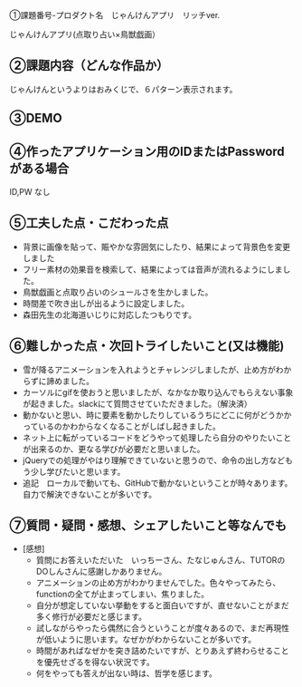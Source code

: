  ①課題番号-プロダクト名　じゃんけんアプリ　リッチver.

じゃんけんアプリ(点取り占い×鳥獣戯画）

## ②課題内容（どんな作品か）

じゃんけんというよりはおみくじで、６パターン表示されます。

## ③DEMO


## ④作ったアプリケーション用のIDまたはPasswordがある場合

ID,PW なし

## ⑤工夫した点・こだわった点

- 背景に画像を貼って、賑やかな雰囲気にしたり、結果によって背景色を変更しました
- フリー素材の効果音を検索して、結果によっては音声が流れるようにしました。
- 鳥獣戯画と点取り占いのシュールさを生かしました。
- 時間差で吹き出しが出るように設定しました。
- 森田先生の北海道いじりに対応したつもりです。

## ⑥難しかった点・次回トライしたいこと(又は機能)

- 雪が降るアニメーションを入れようとチャレンジしましたが、止め方がわからずに諦めました。
- カーソルにgifを使おうと思いましたが、なかなか取り込んでもらえない事象が起きました。slackにて質問させていただきました。（解決済）
- 動かないと思い、時に要素を動かしたりしているうちにどこに何がどうかかっているのかわからなくなることがしばし起きました。
- ネット上に転がっているコードをどうやって処理したら自分のやりたいことが出来るのか、更なる学びが必要だと思いました。
- jQueryでの処理がやはり理解できていないと思うので、命令の出し方などもう少し学びたいと思います。
- 追記　ローカルで動いても、GitHubで動かないということが時々あります。自力で解決できないことが多いです。

## ⑦質問・疑問・感想、シェアしたいこと等なんでも

- [感想]　
  - 質問にお答えいただいた　いっちーさん、たなじゅんさん、TUTORのDOしんさんに感謝しかありません。
  - アニメーションの止め方がわかりませんでした。色々やってみたら、functionの全てが止まってしまい、焦りました。
  - 自分が想定していない挙動をすると面白いですが、直せないことがまだ多く修行が必要だと感じます。
  - 試しながらやったら偶然に合うということが度々あるので、まだ再現性が低いように思います。なぜかがわからないことが多いです。
  - 時間があればなぜかを突き詰めたいですが、とりあえず終わらせることを優先せざるを得ない状況です。
  - 何をやっても答えが出ない時は、哲学を感じます。
